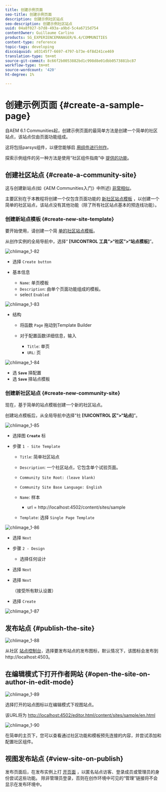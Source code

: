 ```yaml
---
title: 创建示例页面
seo-title: 创建示例页面
description: 创建示例社区站点
seo-description: 创建示例社区站点
uuid: 04a8f027-b7d8-493a-a9bd-5c4a6715d754
contentOwner: Guillaume Carlino
products: SG_EXPERIENCEMANAGER/6.4/COMMUNITIES
content-type: reference
topic-tags: developing
discoiquuid: a03145f7-6697-4797-b73e-6f8d241ce469
translation-type: tm+mt
source-git-commit: 8c66f2b0053882bd1c998d8e01dbb0573881bc87
workflow-type: tm+mt
source-wordcount: '420'
ht-degree: 1%

---
```



# 创建示例页面 {#create-a-sample-page}

自AEM 6.1 Communities起，创建示例页面的最简单方法是创建一个简单的社区站点，该站点仅由页面功能组成。

这将包括parsys组件，以便您能够启 [用组件进行创作](basics.md#accessing-communities-components)。

探索示例组件的另一种方法是使用“社区组件指南”中 [提供的功能](components-guide.md)。

## 创建社区站点 {#create-a-community-site}

这与创建新站点(如《AEM Communities入门》中所述) [非常相似](getting-started.md)。

主要区别在于本教程将创建一个仅包含页面功能的 [新社区站点模板](functions.md#page-function) ，以创建一个简单的社区站点，该站点没有其他功能（除了所有社区站点基本的预连线功能）。

### 创建新站点模板 {#create-new-site-template}

要开始使用，请创建一个简 [单的社区站点模板](sites.md)。

从创作实例的全局导航中，选择“ **[!UICONTROL 工具”>“社区”>“站点模板]**”。

![chlimage_1-82](assets/chlimage_1-82.png)

* 选择 `Create button`
* 基本信息

   * `Name`: 单页模板
   * `Description`: 由单个页面功能组成的模板。
   * select `Enabled`

![chlimage_1-83](assets/chlimage_1-83.png)

* 结构

   * 将函数 `Page` 拖动到Template Builder
   * 对于配置函数详细信息，输入

      * `Title`: 单页
      * `URL`: 页

![chlimage_1-84](assets/chlimage_1-84.png)

* 选 **`Save`** 择配置
* 选 **`Save`** 择站点模板

### 创建新社区站点 {#create-new-community-site}

现在，基于简单的站点模板创建一个新的社区站点。

创建站点模板后，从全局导航中选择“社 **[!UICONTROL 区”>“站点]**”。

![chlimage_1-85](assets/chlimage_1-85.png)

* 选择图 **`Create`** 标

* 步骤 `1 - Site Template`

   * `Title`: 简单社区站点
   * `Description`: 一个社区站点，它包含单个试验页面。
   * `Community Site Root: (leave blank)`
   * `Community Site Base Language: English`
   * `Name`: 样本

      * url = http://localhost:4502/content/sites/sample
   * `Template`: 选择 `Single Page Template`


![chlimage_1-86](assets/chlimage_1-86.png)

* 选择 `Next`
* 步骤 `2 - Design`

   * 选择任何设计

* 选择 `Next`
* 选择 `Next`

   （接受所有默认设置）

* 选择 `Create`

![chlimage_1-87](assets/chlimage_1-87.png)

## 发布站点 {#publish-the-site}

![chlimage_1-88](assets/chlimage_1-88.png)

从社区 [站点控制台](sites-console.md)，选择要发布站点的发布图标，默认情况下，该图标会发布到http://localhost:4503。

## 在编辑模式下打开作者网站 {#open-the-site-on-author-in-edit-mode}

![chlimage_1-89](assets/chlimage_1-89.png)

选择打开的站点图标以在编辑模式下视图站点。

该URL将为 [http://localhost:4502/editor.html/content/sites/sample/en.html](http://localhost:4502/editor.html/content/sites/sample/en.html)

![chlimage_1-90](assets/chlimage_1-90.png)

在简单的主页下，您可以查看通过社区功能和模板预先连接的内容，并尝试添加和配置社区组件。

## 视图发布站点 {#view-site-on-publish}

发布页面后，在发布实例上打 [开页面](http://localhost:4503/content/sites/sample/en.html) ，以匿名站点访客、登录成员或管理员的身份尝试这些功能。 除非管理员登录，否则在创作环境中可见的“管理”链接将不会显示在发布环境中。
